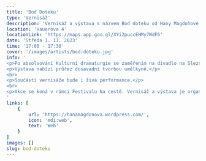 ```yaml
---
title: 'Bod Doteku'
type: 'Vernisáž'
description: 'Vernisáž a výstava s názvem Bod doteku od Hany Magdoňové.'
location: 'Hauerova 4'
locationLink: 'https://maps.app.goo.gl/XYi2puccEHMy7WdF6'
date: 'Středa 1. 11. 2023'
time: '17:00 - 17:30'
cover: '/images/artists/bod-doteku.jpg'
info: '
<p>Po absolvování Kulturní dramaturgie se zaměřením na divadlo na Slezské univerzitě se umělecké vyjádření autorky začalo ubírat od divadla směrem k performanci.</p>
<p>Výstava nabízí průřez dosavadní tvorbou umělkyně.</p>
<br>
<p>Součástí vernisáže bude i živá performance.</p>
<br>
<p>Akce se koná v rámci Festivalu Na cestě. Vernisáž a výstava je organizovaná Ústavem filmové, televizní a rozhlasové tvorby.</p>
'
links: [
    {
        url: 'https://hanamagdonova.wordpress.com/',
        icon: 'mdi:web',
        text: 'Web'
    }
]
images: []
slug: bod-doteku
---
```



